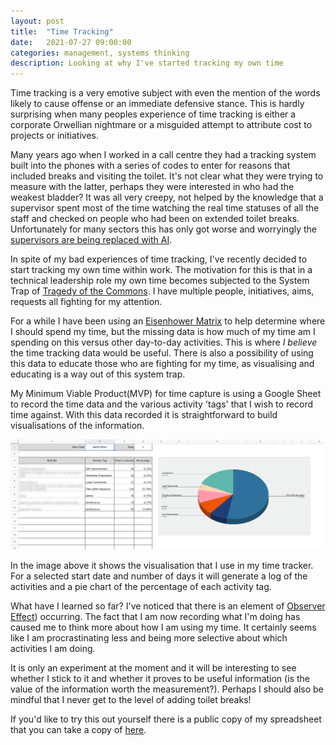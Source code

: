 ```yaml
---
layout: post
title:  "Time Tracking"
date:   2021-07-27 09:00:00
categories: management, systems thinking
description: Looking at why I've started tracking my own time
---
```


Time tracking is a very emotive subject with even the mention of the words likely to cause offense or an immediate defensive stance.  This is hardly surprising when many peoples experience of time tracking is either a corporate Orwellian nightmare or a misguided attempt to attribute cost to projects or initiatives.

Many years ago when I worked in a call centre they had a tracking system built into the phones with a series of codes to enter for reasons that included breaks and visiting the toilet.  It's not clear what they were trying to measure with the latter, perhaps they were interested in who had the weakest bladder? It was all very creepy, not helped by the knowledge that a supervisor spent most of the time watching the real time statuses of all the staff and checked on people who had been on extended toilet breaks.  Unfortunately for many sectors this has only got worse and worryingly the [supervisors are being replaced with AI](https://www.theverge.com/2019/4/25/18516004/amazon-warehouse-fulfillment-centers-productivity-firing-terminations).

In spite of my bad experiences of time tracking, I've recently decided to start tracking my own time within work.  The motivation for this is that in a technical leadership role my own time becomes subjected to the System Trap of [Tragedy of the Commons](./tragedy-of-the-commons).  I have multiple people, initiatives, aims, requests all fighting for my attention.  

For a while I have been using an [Eisenhower Matrix](https://en.wikipedia.org/wiki/Time_management#The_Eisenhower_Method) to help determine where I should spend my time, but the missing data is how much of my time am I spending on this versus other 
day-to-day activities.  This is where _I believe_ the time tracking data would be useful.  There is also a possibility of using this data to educate those who are fighting for my time, as visualising and educating is a way out of this system trap.

My Minimum Viable Product(MVP) for time capture is using a Google Sheet to record the time data and the various activity 'tags' that I wish to record time against.  With this data recorded it is straightforward to build visualisations of the information.

![An image of my time tracking system](/images/time-tracking.png)

In the image above it shows the visualisation that I use in my time tracker.  For a selected start date and number of days it will generate a log of the activities and a pie chart of the percentage of each activity tag.

What have I learned so far?  I've noticed that there is an element of [Observer Effect](https://en.wikipedia.org/wiki/Observer_effect_(physics))) occurring.  The fact that I am now recording what I'm doing has caused me to think more about how I am using my time.  It certainly seems like I am procrastinating less and being more selective about which activities I am doing.

It is only an experiment at the moment and it will be interesting to see whether I stick to it and whether it proves to be useful information (is the value of the information worth the measurement?).  Perhaps I should also be mindful that I never get to the level of adding toilet breaks!

If you'd like to try this out yourself there is a public copy of my spreadsheet that you can take a copy of [here](https://docs.google.com/spreadsheets/d/1bPe5f_boGq-iqGYX7TVr3K3F3dkWyAv2hT_R3oe7G5g).